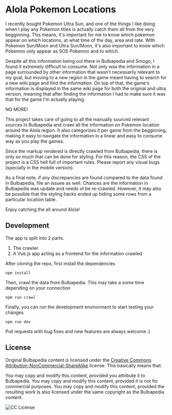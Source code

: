 # Alola Pokemon Locations

I recently bought Pokemon Ultra Sun, and one of the things I like doing when I play any Pokemon titles is actually catch them all from the very begginning. This means, it's important for me to know which pokemon appear on which locations, at what time of the day, area and rate. With Pokemon Sun/Moon and Ultra Sun/Moon, it's also important to know which Pokemon only appear as SOS Pokemon and to which.

Despite all this information being out there in Bulbapedia and Smogo, I found it extremely difficult to consume. Not only was the information in a page surrounded by other information that wasn't necessarily relevant to my goal, but moving to a new region in the game meant having to search for a new wiki page and find the information. On top of that, the game's information is displayed in the same wiki page for both the original and ultra version, meaning that after finding the information I had to make sure it was that for the game I'm actually playing.

NO MORE!

This project takes care of going to all the manually sourced relevant sources in Bulbapedia and crawl all the information on Pokemon location around the Alola region. It also categorizes it per game from the begginning, making it easy to navigate the information in a linear and easy to consume way as you play the games.

Since the markup rendered is directly crawled from Bulbapedia, there is only so much that can be done for styling. For this reason, the CSS of the project is a CSS hell full of important rules. Please report any visual bugs (specially in the mobile version).

As a final note, if any discrepancies are found compared to the data found in Bulbapedia, file an issuee as well. Chances are the information in Bulbapedia was update and needs ot be re-crawled. However, it may also be possible that the styling hacks ended up hiding some rows from a particular location table.

Enjoy catching the all around Alola!

## Development

The app is split into 2 parts.

1. The crawler
2. A Vue.js app acting as a frontend for the information crawled

After cloning the repo, first install the dependencies

```
npm install
```

Then, crawl the data from Bulbapedia. This may take a some time depending on your connection

```
npm run crawl
```

Finally, you can run the development environment to start testing your changes

```
npm run dev
```

Pull requests with bug fixes and new features are always welcome :)

## License

Original Bulbapedia content is licensed under the [Creative Commons Attribution-NonCommercial-ShareAlike](https://creativecommons.org/licenses/by-nc-sa/2.5/) license. This basically means that:

You may copy and modify this content, provided you attribute it to Bulbapedia.
You may copy and modify this content, provided it is not for commercial purposes.
You may copy and modify this content, provided the resulting work is also licensed under the same copyright as the Bulbapedia content.

![CC License](https://licensebuttons.net/l/by-sa/3.0/88x31.png)
